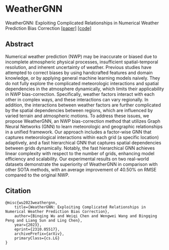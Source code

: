 # WeatherGNN
WeatherGNN: Exploiting Complicated Relationships in Numerical Weather Prediction Bias Correction
[[paper]](https://arxiv.org/abs/2310.05517) [[code]](https://anonymous.4open.science/r/WeatherGNN-D6DB)

## Abstract
Numerical weather prediction (NWP) may be inaccurate or biased due to incomplete atmospheric physical processes, insufficient spatial-temporal resolution, and inherent uncertainty of weather. Previous studies have attempted to correct biases by using handcrafted features and domain knowledge, or by applying general machine learning models naively. They do not fully explore the complicated meteorologic interactions and spatial dependencies in the atmosphere dynamically, which limits their applicability in NWP bias-correction. Specifically, weather factors interact with each other in complex ways, and these interactions can vary regionally. In addition, the interactions between weather factors are further complicated by the spatial dependencies between regions, which are influenced by varied terrain and atmospheric motions. To address these issues, we propose WeatherGNN, an NWP bias-correction method that utilizes Graph Neural Networks (GNN) to learn meteorologic and geographic relationships in a unified framework. Our approach includes a factor-wise GNN that captures meteorological interactions within each grid (a specific location) adaptively, and a fast hierarchical GNN that captures spatial dependencies between grids dynamically. Notably, the fast hierarchical GNN achieves linear complexity with respect to the number of grids, enhancing model efficiency and scalability. Our experimental results on two real-world datasets demonstrate the superiority of WeatherGNN in comparison with other SOTA methods, with an average improvement of 40.50\% on RMSE compared to the original NWP.

## Citation
```
@misc{wu2023weathergnn,
    title={WeatherGNN: Exploiting Complicated Relationships in Numerical Weather Prediction Bias Correction}, 
    author={Binqing Wu and Weiqi Chen and Wengwei Wang and Bingqing Peng and Liang Sun and Ling Chen},
    year={2023},
    eprint={2310.05517},
    archivePrefix={arXiv},
    primaryClass={cs.LG}
}
```
